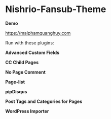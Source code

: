 # Nishrio-Fansub-Theme

**Demo**

https://maiphamquanghuy.com

Run with these plugins:

**Advanced Custom Fields**

**CC Child Pages**

**No Page Comment**

**Page-list**

**pipDisqus**

**Post Tags and Categories for Pages**

**WordPress Importer**
